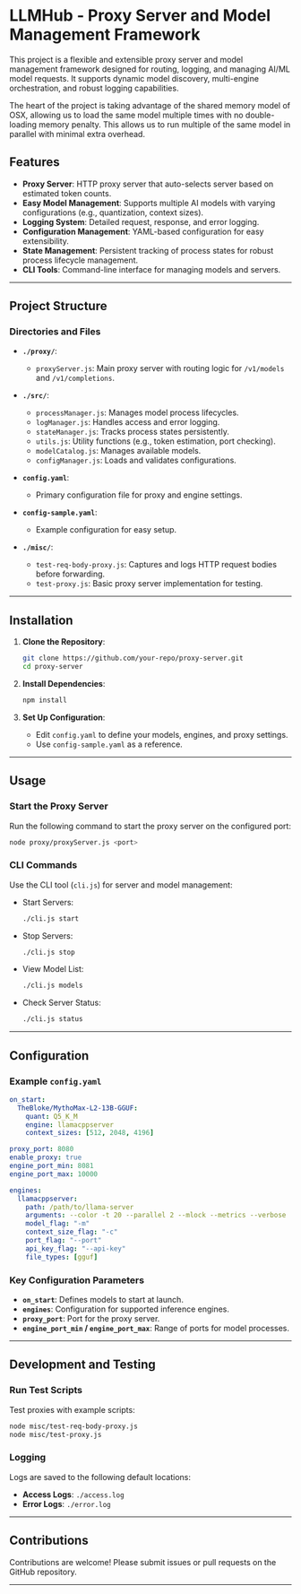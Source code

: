 
# LLMHub - Proxy Server and Model Management Framework

This project is a flexible and extensible proxy server and model management framework designed for routing, logging, and managing AI/ML model requests. It supports dynamic model discovery, multi-engine orchestration, and robust logging capabilities.

The heart of the project is taking advantage of the shared memory model of OSX, allowing us to load the same model multiple times with no double-loading memory penalty. This allows us to run multiple of the same model in parallel with minimal extra overhead.

## Features

- **Proxy Server**: HTTP proxy server that auto-selects server based on estimated token counts.
- **Easy Model Management**: Supports multiple AI models with varying configurations (e.g., quantization, context sizes).
- **Logging System**: Detailed request, response, and error logging.
- **Configuration Management**: YAML-based configuration for easy extensibility.
- **State Management**: Persistent tracking of process states for robust process lifecycle management.
- **CLI Tools**: Command-line interface for managing models and servers.

---

## Project Structure

### Directories and Files

- **`./proxy/`**:
    - `proxyServer.js`: Main proxy server with routing logic for `/v1/models` and `/v1/completions`.

- **`./src/`**:
    - `processManager.js`: Manages model process lifecycles.
    - `logManager.js`: Handles access and error logging.
    - `stateManager.js`: Tracks process states persistently.
    - `utils.js`: Utility functions (e.g., token estimation, port checking).
    - `modelCatalog.js`: Manages available models.
    - `configManager.js`: Loads and validates configurations.

- **`config.yaml`**:
    - Primary configuration file for proxy and engine settings.

- **`config-sample.yaml`**:
    - Example configuration for easy setup.


- **`./misc/`**:
    - `test-req-body-proxy.js`: Captures and logs HTTP request bodies before forwarding.
    - `test-proxy.js`: Basic proxy server implementation for testing.
---

## Installation

1. **Clone the Repository**:
   ```bash
   git clone https://github.com/your-repo/proxy-server.git
   cd proxy-server
   ```

2. **Install Dependencies**:
   ```bash
   npm install
   ```

3. **Set Up Configuration**:
    - Edit `config.yaml` to define your models, engines, and proxy settings.
    - Use `config-sample.yaml` as a reference.

---

## Usage

### Start the Proxy Server

Run the following command to start the proxy server on the configured port:
```bash
node proxy/proxyServer.js <port>
```

### CLI Commands

Use the CLI tool (`cli.js`) for server and model management:
- Start Servers:
  ```bash
  ./cli.js start
  ```
- Stop Servers:
  ```bash
  ./cli.js stop
  ```
- View Model List:
  ```bash
  ./cli.js models
  ```
- Check Server Status:
  ```bash
  ./cli.js status
  ```

---

## Configuration

### Example `config.yaml`
```yaml
on_start:
  TheBloke/MythoMax-L2-13B-GGUF:
    quant: Q5_K_M
    engine: llamacppserver
    context_sizes: [512, 2048, 4196]

proxy_port: 8080
enable_proxy: true
engine_port_min: 8081
engine_port_max: 10000

engines:
  llamacppserver:
    path: /path/to/llama-server
    arguments: --color -t 20 --parallel 2 --mlock --metrics --verbose
    model_flag: "-m"
    context_size_flag: "-c"
    port_flag: "--port"
    api_key_flag: "--api-key"
    file_types: [gguf]
```

### Key Configuration Parameters
- **`on_start`**: Defines models to start at launch.
- **`engines`**: Configuration for supported inference engines.
- **`proxy_port`**: Port for the proxy server.
- **`engine_port_min` / `engine_port_max`**: Range of ports for model processes.

---

## Development and Testing

### Run Test Scripts
Test proxies with example scripts:
```bash
node misc/test-req-body-proxy.js
node misc/test-proxy.js
```

### Logging
Logs are saved to the following default locations:
- **Access Logs**: `./access.log`
- **Error Logs**: `./error.log`

---

## Contributions

Contributions are welcome! Please submit issues or pull requests on the GitHub repository.

---